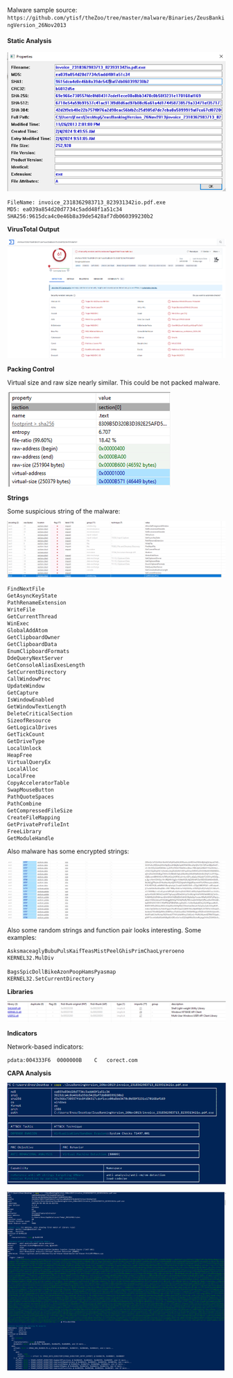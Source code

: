 

Malware sample source: `https://github.com/ytisf/theZoo/tree/master/malware/Binaries/ZeusBankingVersion_26Nov2013`

#### Static Analysis

![alt text](img/1.png)

    FileName: invoice_2318362983713_823931342io.pdf.exe
    MD5: ea039a854d20d7734c5add48f1a51c34
    SHA256:9615dca4c0e46b8a39de5428af7db060399230b2


**VirusTotal Output**

![alt text](img/2.png)


**Packing Control**

Virtual size and raw size nearly similar. This could be not packed malware.

![alt text](img/3.png)

**Strings**

Some suspicious string of the malware:

![alt text](img/4.png)

    FindNextFile
    GetAsyncKeyState
    PathRenameExtension
    WriteFile
    GetCurrentThread
    WinExec
    GlobalAddAtom
    GetClipboardOwner
    GetClipboardData
    EnumClipboardFormats
    DdeQueryNextServer
    GetConsoleAliasExesLength
    SetCurrentDirectory
    CallWindowProc
    UpdateWindow
    GetCapture
    IsWindowEnabled
    GetWindowTextLength
    DeleteCriticalSection
    SizeofResource
    GetLogicalDrives
    GetTickCount
    GetDriveType
    LocalUnlock
    HeapFree
    VirtualQueryEx
    LocalAlloc
    LocalFree
    CopyAcceleratorTable
    SwapMouseButton
    PathQuoteSpaces
    PathCombine
    GetCompressedFileSize
    CreateFileMapping
    GetPrivateProfileInt
    FreeLibrary
    GetModuleHandle



Also malware has some encrypted strings:

![alt text](img/5.png)

Also some random strings and function pair looks interesting. Some examples:

    AsksmaceaglyBubuPulsKaifTeasMistPeelGhisPrimChaoLyreroeno
    KERNEL32.MulDiv

    BagsSpicDollBikeAzonPoopHamsPyasmap
    KERNEL32.SetCurrentDirectory


**Libraries**

![alt text](img/6.png)

**Indicators**

Network-based indicators:

    pdata:004333F6	0000000B	C	corect.com



**CAPA Analysis**

![alt text](img/7.png)


![alt text](img/8.png)


